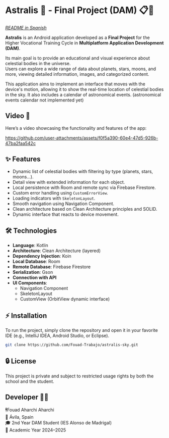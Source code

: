# Astralis 🔭 - Final Project (DAM) 📋🚀 


*[README in Spanish](README.md)*

**Astralis** is an Android application developed as a **Final Project** for the Higher Vocational
Training
Cycle in **Multiplatform Application Development (DAM)**.

Its main goal is to provide an educational and visual experience about celestial bodies in the
universe.  
Users can explore a wide range of data about planets, stars, moons, and more, viewing detailed
information,
images, and categorized content.

This application aims to implement an interface that moves with the device's motion,
allowing it to show the real-time location of celestial bodies in the sky. It also includes a
calendar of astronomical events. (astronomical events calendar not implemented yet)

## Video 🎥

Here’s a video showcasing the functionality and features of the app:

https://github.com/user-attachments/assets/f0f5a390-60e4-47d5-926b-47ba2faa542c



## ✨ Features

- Dynamic list of celestial bodies with filtering by type (planets, stars, moons...).
- Detail view with extended information for each object.
- Local persistence with Room and remote sync via Firebase Firestore.
- Custom error handling using `CustomErrorView`.
- Loading indicators with `SkeletonLayout`.
- Smooth navigation using Navigation Component.
- Clean architecture based on Clean Architecture principles and SOLID.
- Dynamic interface that reacts to device movement.

## 🛠️ Technologies

- **Language**: Kotlin
- **Architecture**: Clean Architecture (layered)
- **Dependency Injection**: Koin
- **Local Database**: Room
- **Remote Database**: Firebase Firestore
- **Serialization**: Gson
- **Connection with API**
- **UI Components**:
    - Navigation Component
    - SkeletonLayout
  - CustomView (OrbitView dynamic interface)

## ⚡ Installation

To run the project, simply clone the repository and open it in your favorite IDE
(e.g., IntelliJ IDEA, Android Studio, or Eclipse).

```bash
git clone https://github.com/Fouad-Trabajo/astralis-sky.git
```

## 🔒 License

This project is private and subject to restricted usage rights by both the school and the student.

## **Developer 👨‍💻**

🕴️Fouad Aharchi Aharchi  
📍 Ávila, Spain  
🎓 2nd Year DAM Student (IES Alonso de Madrigal)  
📅 Academic Year 2024–2025
